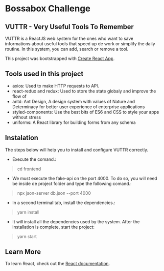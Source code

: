 # Bossabox Challenge
## VUTTR - Very Useful Tools To Remember

VUTTR is a ReactJS web system for the ones who want to save informations about useful tools that speed up de work or simplify the daily routine. In this system, you can add, search or remove a tool.

This project was bootstrapped with [Create React App](https://github.com/facebook/create-react-app).

## Tools used in this project

- axios: Used to make HTTP requests to API.
- react-redux and redux: Used to store the state globaly and improve the flow of 
- antd: Ant Design, A design system with values of Nature and Determinacy for better user experience of enterprise applications
- styled-components: Use the best bits of ES6 and CSS to style your apps without stress
- uniforms: A React library for building forms from any schema

## Instalation

The steps below will help you to install and configure VUTTR correctly.

- Execute the comand.:

> cd frontend

- We must execute the fake-api on the port 4000. To do so, you will need be inside de project folder and type the following comand.:

> npx json-server db.json --port 4000

- In a second terminal tab, install the dependencies.:

> yarn install

- It will install all the dependencies used by the system. After the installation is complete, start the project:

> yarn start


## Learn More

To learn React, check out the [React documentation](https://reactjs.org/).